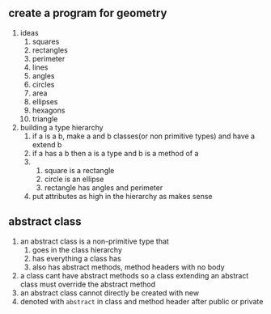 ## create a program for geometry
1. ideas
    1. squares
    2. rectangles
    3. perimeter
    4. lines
    5. angles
    6. circles
    7. area
    8. ellipses
    9. hexagons
    10. triangle
2. building a type hierarchy
    1. if a is a b, make a and b classes(or non primitive types) and have a extend b
    2. if a has a b then a is a type and b is a method of a
    3. 
        1. square is a rectangle
        2. circle is an ellipse
        3. rectangle has angles and perimeter
    4. put attributes as high in the hierarchy as makes sense

## abstract class
1. an abstract class is a non-primitive type that
    1. goes in the class hierarchy
    2. has everything a class has
    3. also has abstract methods, method headers with no body
2. a class cant have abstract methods so a class extending an abstract class must override the abstract method
3. an abstract class cannot directly be created with new
4. denoted with `abstract` in class and method header after public or private